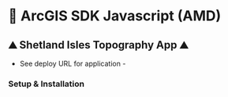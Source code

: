 # 🗾 ArcGIS SDK Javascript (AMD)
## ⛰️ Shetland Isles Topography App ⛰️

- See deploy URL for application -

### Setup & Installation
